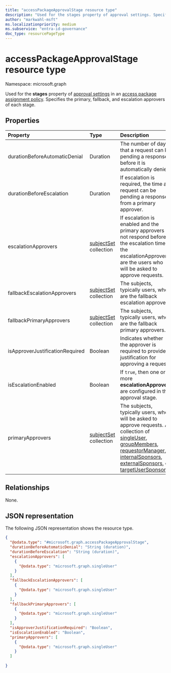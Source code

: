 ```yaml
---
title: "accessPackageApprovalStage resource type"
description: "Used for the stages property of approval settings. Specifies the primary, fallback, and escalation approvers of each stage."
author: "markwahl-msft"
ms.localizationpriority: medium
ms.subservice: "entra-id-governance"
doc_type: resourcePageType
---
```

# accessPackageApprovalStage resource type

Namespace: microsoft.graph

Used for the **stages** property of [approval settings](accesspackageassignmentapprovalsettings.md) in an [access package assignment policy](accesspackageassignmentpolicy.md). Specifies the primary, fallback, and escalation approvers of each stage.

## Properties
|Property|Type|Description|
|:---|:---|:---|
|durationBeforeAutomaticDenial|Duration|The number of days that a request can be pending a response before it is automatically denied.|
|durationBeforeEscalation|Duration|If escalation is required, the time a request can be pending a response from a primary approver.|
|escalationApprovers|[subjectSet](../resources/subjectset.md) collection|If escalation is enabled and the primary approvers do not respond before the escalation time, the escalationApprovers are the users who will be asked to approve requests. |
|fallbackEscalationApprovers|[subjectSet](../resources/subjectset.md) collection|The subjects, typically users, who are the fallback escalation approvers.|
|fallbackPrimaryApprovers|[subjectSet](../resources/subjectset.md) collection|The subjects, typically users, who are the fallback primary approvers.|
|isApproverJustificationRequired|Boolean|Indicates whether the approver is required to provide a justification for approving a request.|
|isEscalationEnabled|Boolean|If `true`, then one or more **escalationApprovers** are configured in this approval stage.|
|primaryApprovers|[subjectSet](../resources/subjectset.md) collection|The subjects, typically users, who will be asked to approve requests. A collection of [singleUser](singleuser.md), [groupMembers](groupmembers.md), [requestorManager](requestormanager.md), [internalSponsors](internalsponsors.md), [externalSponsors](externalsponsors.md), or [targetUserSponsors](targetusersponsors.md).|

## Relationships
None.
## JSON representation
The following JSON representation shows the resource type.
<!-- {
  "blockType": "resource",
  "@odata.type": "microsoft.graph.accessPackageApprovalStage"
}
-->
``` json
{
  "@odata.type": "#microsoft.graph.accessPackageApprovalStage",
  "durationBeforeAutomaticDenial": "String (duration)",
  "durationBeforeEscalation": "String (duration)",
  "escalationApprovers": [
    {
      "@odata.type": "microsoft.graph.singleUser"
    }
  ],
  "fallbackEscalationApprovers": [
    {
      "@odata.type": "microsoft.graph.singleUser"
    }
  ],
  "fallbackPrimaryApprovers": [
    {
      "@odata.type": "microsoft.graph.singleUser"
    }
  ],
  "isApproverJustificationRequired": "Boolean",
  "isEscalationEnabled": "Boolean",
  "primaryApprovers": [
    {
      "@odata.type": "microsoft.graph.singleUser"
    }
  ]
  
}
```


